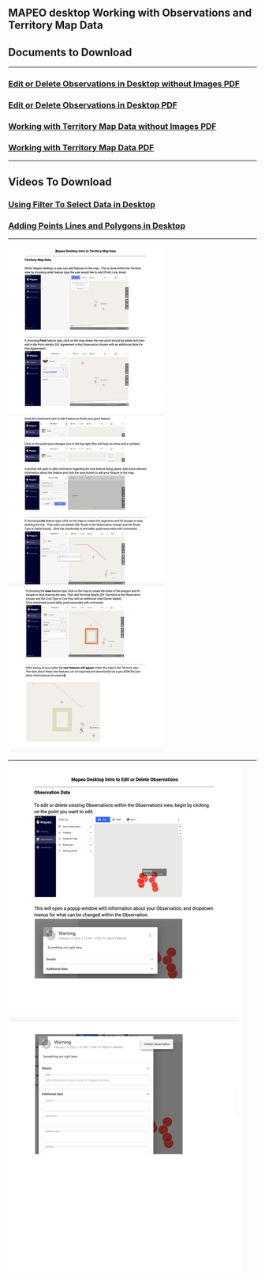 ## MAPEO desktop Working with Observations and Territory Map Data 
## Documents to Download

---

### [Edit or Delete Observations in Desktop without Images PDF](docsPDF/DesktopEditOrDeleteObs.pdf)

### [Edit or Delete Observations in Desktop PDF](docsPDF/DesktopEditOrDeleteObsIMG.pdf)

### [Working with Territory Map Data without Images PDF](docsPDF/DesktopIntroTerritoryMapIMG.pdf)

### [Working with Territory Map Data PDF](docsPDF/DesktopIntroTerritoryMap.pdf)

---
## Videos To Download

### [Using Filter To Select Data in Desktop](videos/FilterFunction.mov)

### [Adding Points Lines and Polygons in Desktop](videos/AddData.mov)

---

![Territory](images/Territory.png)


---


![Territory](images/EditDelete.png)
